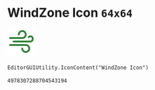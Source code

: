 # WindZone Icon `64x64`
<img src="/img/WindZone%20Icon.png" width=64 height=64>

``` CSharp
EditorGUIUtility.IconContent("WindZone Icon")
```
```
4978307288704543194
```

